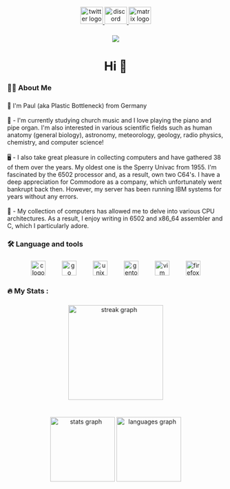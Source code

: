 <br clear="both">

<div align="center">
  <a href="https://x.com/plastic_42" target="_blank">
    <img src="https://raw.githubusercontent.com/maurodesouza/profile-readme-generator/master/src/assets/icons/social/twitter/default.svg" width="52" height="40" alt="twitter logo"  />
  </a>
  <a href="https://discord.com/users/1141056567626702999" target="_blank">
    <img src="https://raw.githubusercontent.com/maurodesouza/profile-readme-generator/master/src/assets/icons/social/discord/default.svg" width="52" height="40" alt="discord logo"  />
  </a>
  <a href="https://matrix.to/#/@paul_26:matrix.org" target="_blank">
    <img src="https://raw.githubusercontent.com/maurodesouza/profile-readme-generator/master/src/assets/icons/social/matrix/default.svg" width="52" height="40" alt="matrix logo"  />
  </a>
</div>

###

<div align="center">
  <img src="https://visitor-badge.laobi.icu/badge?page_id=plastic-bottleneck.plastic-bottleneck&"  />
</div>

###

<h1 align="center">Hi 👋</h1>

###

<h3 align="left">👩‍💻  About Me</h3>

###

<p align="left">🚀 I'm Paul (aka Plastic Bottleneck) from Germany<br><br>🔭 - I'm currently studying church music and I love playing the piano and pipe organ. I'm also interested in various scientific fields such as human anatomy (general biology), astronomy, meteorology, geology, radio physics, chemistry, and computer science!<br><br>🖥️ - I also take great pleasure in collecting computers and have gathered 38 of them over the years. My oldest one is the Sperry Univac from 1955. I'm fascinated by the 6502 processor and, as a result, own two C64's. I have a deep appreciation for Commodore as a company, which unfortunately went bankrupt back then. However, my server has been running IBM systems for years without any errors.<br><br>💾 - My collection of computers has allowed me to delve into various CPU architectures. As a result, I enjoy writing in 6502 and x86_64 assembler and C, which I particularly adore.</p>

###

<h3 align="left">🛠 Language and tools</h3>

###

<div align="center">
  <img src="https://cdn.jsdelivr.net/gh/devicons/devicon/icons/c/c-plain.svg" height="34" alt="c logo"  />
  <img width="30" />
  <img src="https://cdn.jsdelivr.net/gh/devicons/devicon/icons/go/go-original-wordmark.svg" height="34" alt="go logo"  />
  <img width="30" />
  <img src="https://cdn.jsdelivr.net/gh/devicons/devicon/icons/unix/unix-original.svg" height="34" alt="unix logo"  />
  <img width="30" />
  <img src="https://cdn.jsdelivr.net/gh/devicons/devicon/icons/gentoo/gentoo-plain.svg" height="34" alt="gentoo logo"  />
  <img width="30" />
  <img src="https://cdn.jsdelivr.net/gh/devicons/devicon/icons/vim/vim-plain.svg" height="34" alt="vim logo"  />
  <img width="30" />
  <img src="https://cdn.jsdelivr.net/gh/devicons/devicon/icons/firefox/firefox-plain.svg" height="34" alt="firefox logo"  />
</div>

###

<h3 align="left">🔥   My Stats :</h3>

###

<div align="center">
  <img src="https://streak-stats.demolab.com?user=plastic-bottleneck&locale=en&mode=daily&theme=dark&hide_border=false&border_radius=5&order=3" height="220" alt="streak graph"  />
</div>

###

<br clear="both">

<div align="center">
  <img src="https://github-readme-stats.vercel.app/api?username=plastic-bottleneck&hide_title=false&hide_rank=true&show_icons=true&include_all_commits=true&count_private=true&disable_animations=false&theme=dark&locale=en&hide_border=false&order=1" height="150" alt="stats graph"  />
  <img src="https://github-readme-stats.vercel.app/api/top-langs?username=plastic-bottleneck&locale=en&hide_title=false&layout=compact&card_width=320&langs_count=5&theme=dark&hide_border=false&order=2" height="150" alt="languages graph"  />
</div>

###
